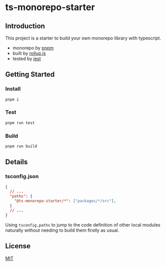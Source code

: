 # ts-monorepo-starter

## Introduction

This project is a starter to build your own monorepo library with typescript. 

- monorepo by [pnpm](https://pnpm.io/)
- built by [rollup.js](https://rollupjs.org)
- tested by [jest](https://jestjs.io)

## Getting Started

### Install

```bash
pnpm i
```

### Test
```bash
pnpm run test
```

### Build
```bash
pnpm run build
```

## Details

### tsconfig.json
```json
{
  // ...
  "paths": {
    "@ts-monorepo-starter/*": ["packages/*/src"],
  }
  // ...
}
```

Using `tsconfig.paths` to jump to the code definition of other local modules naturally without needing to build them firstly as usual.

## License

[MIT](https://opensource.org/licenses/MIT)
